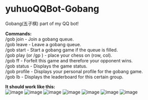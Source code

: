 # yuhuoQQBot-Gobang
Gobang(五子棋) part of my QQ bot!  

**Commands:**  
/gob join - Join a gobang queue.  
/gob leave - Leave a gobang queue.  
/gob start - Start a gobang game if the queue is filled.  
/gob play <row> <col> (or /gp <row> <col>) - place your chess on (row, col).  
/gob ff - Forfeit this game and therefore your opponent wins.  
/gob status - Displays the game status.  
/gob profile - Displays your personal profile for the gobang game.  
/gob lb - Displays the leaderboard for this certain group.  

**It should work like this:**  
![image](https://github.com/user-attachments/assets/161ba3ae-ea10-4dc5-9da4-23763cfb057d)
![image](https://github.com/user-attachments/assets/22ae43f2-c8c4-47d0-8849-d19ba1db49a2)
![image](https://github.com/user-attachments/assets/9f3dba6d-fda4-468f-87c3-e791ea2467f4)
![image](https://github.com/user-attachments/assets/fae4524b-2b1b-4f59-b732-33601bfa682d)
![image](https://github.com/user-attachments/assets/9534cfdc-012b-4edc-b1d9-235a29033756)
![image](https://github.com/user-attachments/assets/55f92e6e-847e-4ca2-b506-dace8be1795c)
![image](https://github.com/user-attachments/assets/2a8ebc7a-67c9-4aee-bccb-a27bf102afa0)


